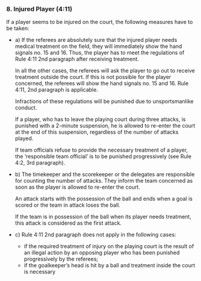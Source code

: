 ### 8. Injured Player (4:11)
If a player seems to be injured on the court, the following measures have to be taken:

- a) If the referees are absolutely sure that the injured player needs medical treatment on
  the field, they will immediately show the hand signals no. 15 and 16. Thus, the player
  has to meet the regulations of Rule 4:11 2nd paragraph after receiving treatment.
  
  In all the other cases, the referees will ask the player to go out to receive treatment
  outside the court. If this is not possible for the player concerned, the referees will show
  the hand signals no. 15 and 16. Rule 4:11, 2nd paragraph is applicable.
  
  Infractions of these regulations will be punished due to unsportsmanlike conduct.
  
  If a player, who has to leave the playing court during three attacks, is punished with a
  2-minute suspension, he is allowed to re-enter the court at the end of this suspension,
  regardless of the number of attacks played.
  
  If team officials refuse to provide the necessary treatment of a player, the ‘responsible
  team official’ is to be punished progressively (see Rule 4:2, 3rd paragraph).
- b) The timekeeper and the scorekeeper or the delegates are responsible for counting the
  number of attacks. They inform the team concerned as soon as the player is allowed to
  re-enter the court.
  
  An attack starts with the possession of the ball and ends when a goal is scored or the
  team in attack loses the ball.
  
  If the team is in possession of the ball when its player needs treatment, this attack is
  considered as the first attack.
- c) Rule 4:11 2nd paragraph does not apply in the following cases:
  - if the required treatment of injury on the playing court is the result of an illegal
    action by an opposing player who has been punished progressively by the referees;
  - if the goalkeeper’s head is hit by a ball and treatment inside the court is necessary
